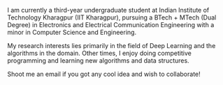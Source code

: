 I am currently a third-year undergraduate student at Indian Institute of Technology Kharagpur (IIT Kharagpur), pursuing a BTech + MTech (Dual Degree) in Electronics and Electrical Communication Engineering with a minor in Computer Science and Engineering.

My research interests lies primarily in the field of Deep Learning and the algorithms in the domain. Other times, I enjoy doing competitive programming and learning new algorithms and data structures.

Shoot me an email if you got any cool idea and wish to collaborate!
